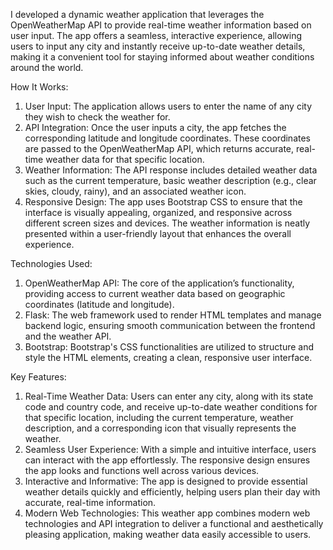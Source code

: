 I developed a dynamic weather application that leverages the OpenWeatherMap API to provide real-time weather information based on user input. The app offers a seamless, interactive experience, allowing users to input any city and instantly receive up-to-date weather details, making it a convenient tool for staying informed about weather conditions around the world.

How It Works:
  1) User Input: The application allows users to enter the name of any city they wish to check the weather for.
  2) API Integration: Once the user inputs a city, the app fetches the corresponding latitude and longitude coordinates. These coordinates are passed to the OpenWeatherMap API, which returns accurate, real-time weather data for that specific location.
  3) Weather Information: The API response includes detailed weather data such as the current temperature, basic weather description (e.g., clear skies, cloudy, rainy), and an associated weather icon.
  4) Responsive Design: The app uses Bootstrap CSS to ensure that the interface is visually appealing, organized, and responsive across different screen sizes and devices. The weather information is neatly presented within a user-friendly layout that       enhances the overall experience.
     
Technologies Used:
  1) OpenWeatherMap API: The core of the application’s functionality, providing access to current weather data based on geographic coordinates (latitude and longitude).
  2) Flask: The web framework used to render HTML templates and manage backend logic, ensuring smooth communication between the frontend and the weather API.
  3) Bootstrap: Bootstrap's CSS functionalities are utilized to structure and style the HTML elements, creating a clean, responsive user interface.
     
Key Features:
  1) Real-Time Weather Data: Users can enter any city, along with its state code and country code, and receive up-to-date weather conditions for that specific location, including the current temperature, weather description, and a corresponding icon        that visually represents the weather.
  2) Seamless User Experience: With a simple and intuitive interface, users can interact with the app effortlessly. The responsive design ensures the app looks and functions well across various devices.
  3) Interactive and Informative: The app is designed to provide essential weather details quickly and efficiently, helping users plan their day with accurate, real-time information.
  4) Modern Web Technologies: This weather app combines modern web technologies and API integration to deliver a functional and aesthetically pleasing application, making weather data easily accessible to users.






